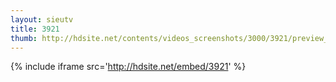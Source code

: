 ```yaml
---
layout: sieutv
title: 3921
thumb: http://hdsite.net/contents/videos_screenshots/3000/3921/preview_360p.mp4.jpg
---
```

{% include iframe src='http://hdsite.net/embed/3921' %}
 
